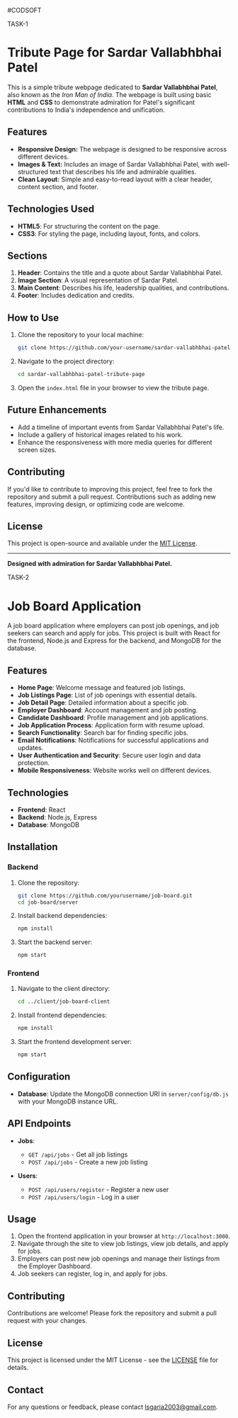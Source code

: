 #CODSOFT

TASK-1
# Tribute Page for Sardar Vallabhbhai Patel

This is a simple tribute webpage dedicated to **Sardar Vallabhbhai Patel**, also known as the *Iron Man of India*. The webpage is built using basic **HTML** and **CSS** to demonstrate admiration for Patel's significant contributions to India's independence and unification.

## Features

- **Responsive Design:** The webpage is designed to be responsive across different devices.
- **Images & Text:** Includes an image of Sardar Vallabhbhai Patel, with well-structured text that describes his life and admirable qualities.
- **Clean Layout:** Simple and easy-to-read layout with a clear header, content section, and footer.

## Technologies Used

- **HTML5**: For structuring the content on the page.
- **CSS3**: For styling the page, including layout, fonts, and colors.

## Sections

1. **Header**: Contains the title and a quote about Sardar Vallabhbhai Patel.
2. **Image Section**: A visual representation of Sardar Patel.
3. **Main Content**: Describes his life, leadership qualities, and contributions.
4. **Footer**: Includes dedication and credits.

## How to Use

1. Clone the repository to your local machine:
    ```bash
    git clone https://github.com/your-username/sardar-vallabhbhai-patel-tribute-page.git
    ```

2. Navigate to the project directory:
    ```bash
    cd sardar-vallabhbhai-patel-tribute-page
    ```

3. Open the `index.html` file in your browser to view the tribute page.

## Future Enhancements

- Add a timeline of important events from Sardar Vallabhbhai Patel's life.
- Include a gallery of historical images related to his work.
- Enhance the responsiveness with more media queries for different screen sizes.

## Contributing

If you'd like to contribute to improving this project, feel free to fork the repository and submit a pull request. Contributions such as adding new features, improving design, or optimizing code are welcome.

## License

This project is open-source and available under the [MIT License](LICENSE).

---

**Designed with admiration for Sardar Vallabhbhai Patel.**





TASK-2
# Job Board Application

A job board application where employers can post job openings, and job seekers can search and apply for jobs. This project is built with React for the frontend, Node.js and Express for the backend, and MongoDB for the database.

## Features

- **Home Page**: Welcome message and featured job listings.
- **Job Listings Page**: List of job openings with essential details.
- **Job Detail Page**: Detailed information about a specific job.
- **Employer Dashboard**: Account management and job posting.
- **Candidate Dashboard**: Profile management and job applications.
- **Job Application Process**: Application form with resume upload.
- **Search Functionality**: Search bar for finding specific jobs.
- **Email Notifications**: Notifications for successful applications and updates.
- **User Authentication and Security**: Secure user login and data protection.
- **Mobile Responsiveness**: Website works well on different devices.

## Technologies

- **Frontend**: React
- **Backend**: Node.js, Express
- **Database**: MongoDB

## Installation

### Backend

1. Clone the repository:

    ```bash
    git clone https://github.com/yourusername/job-board.git
    cd job-board/server
    ```

2. Install backend dependencies:

    ```bash
    npm install
    ```

3. Start the backend server:

    ```bash
    npm start
    ```

### Frontend

1. Navigate to the client directory:

    ```bash
    cd ../client/job-board-client
    ```

2. Install frontend dependencies:

    ```bash
    npm install
    ```

3. Start the frontend development server:

    ```bash
    npm start
    ```

## Configuration

- **Database**: Update the MongoDB connection URI in `server/config/db.js` with your MongoDB instance URL.

## API Endpoints

- **Jobs**:
  - `GET /api/jobs` - Get all job listings
  - `POST /api/jobs` - Create a new job listing

- **Users**:
  - `POST /api/users/register` - Register a new user
  - `POST /api/users/login` - Log in a user

## Usage

1. Open the frontend application in your browser at `http://localhost:3000`.
2. Navigate through the site to view job listings, view job details, and apply for jobs.
3. Employers can post new job openings and manage their listings from the Employer Dashboard.
4. Job seekers can register, log in, and apply for jobs.

## Contributing

Contributions are welcome! Please fork the repository and submit a pull request with your changes.

## License

This project is licensed under the MIT License - see the [LICENSE](LICENSE) file for details.

## Contact

For any questions or feedback, please contact [lsgaria2003@gmail.com](mailto:your-email@example.com).

